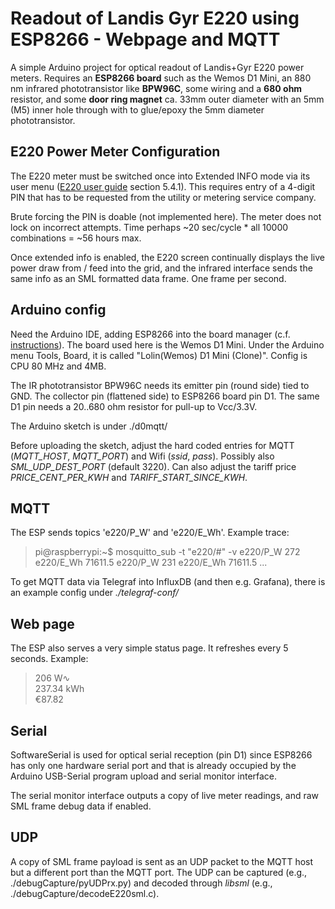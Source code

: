 
# Readout of Landis Gyr E220 using ESP8266 - Webpage and MQTT

A simple Arduino project for optical readout of Landis+Gyr E220 power meters. Requires an **ESP8266 board** such as the Wemos D1 Mini, an 880 nm infrared phototransistor like **BPW96C**, some wiring and a **680 ohm** resistor, and some **door ring magnet** ca. 33mm outer diameter with an 5mm (M5) inner hole through with to glue/epoxy the 5mm diameter phototransistor. 

## E220 Power Meter Configuration
The E220 meter must be switched once into Extended INFO mode via its user menu ([E220 user guide](https://www.landisgyr.de/webfoo/wp-content/uploads//2018/08/D000063497-E220-AMxD-Benutzerhandbuch-de-f.pdf]) section 5.4.1). This requires entry of a 4-digit PIN that has to be requested from the utility or metering service company.

Brute forcing the PIN is doable (not implemented here). The meter does not lock on incorrect attempts. Time perhaps ~20 sec/cycle * all 10000 combinations = ~56 hours max.

Once extended info is enabled, the E220 screen continually displays the live power draw from / feed into the grid, and the infrared interface sends the same info as an SML formatted data frame. One frame per second.

## Arduino config
Need the Arduino IDE, adding ESP8266 into the board manager (c.f. [instructions](https://arduino-esp8266.readthedocs.io/en/latest/installing.html)). The board used here is the Wemos D1 Mini. Under the Arduino menu Tools, Board, it is called "Lolin(Wemos) D1 Mini (Clone)". Config is CPU 80 MHz and 4MB.

The IR phototransistor BPW96C needs its emitter pin (round side) tied to GND. The collector pin (flattened side) to ESP8266 board pin D1. The same D1 pin needs a 20..680 ohm resistor for pull-up to Vcc/3.3V. 

The Arduino sketch is under ./d0mqtt/

Before uploading the sketch, adjust the hard coded entries for MQTT (*MQTT_HOST*, *MQTT_PORT*) and Wifi (*ssid*, *pass*). Possibly also *SML_UDP_DEST_PORT* (default 3220). Can also adjust the tariff price  *PRICE_CENT_PER_KWH* and *TARIFF_START_SINCE_KWH*.

## MQTT
The ESP sends topics 'e220/P_W' and 'e220/E_Wh'. Example trace:
> pi@raspberrypi:~$ mosquitto_sub -t "e220/#" -v
> e220/P_W 272
> e220/E_Wh 71611.5
> e220/P_W 231
> e220/E_Wh 71611.5
> ...

To get MQTT data via Telegraf into InfluxDB (and then e.g. Grafana), there is an  example config under *./telegraf-conf/*

## Web page
The ESP also serves a very simple status page. It refreshes every 5 seconds. Example:
> 206 W∿  
> 237.34 kWh  
> €87.82

## Serial
SoftwareSerial is used for optical serial reception (pin D1) since ESP8266 has only one hardware serial port and that is already occupied by the Arduino USB-Serial program upload and serial monitor interface.

The serial monitor interface outputs a copy of live meter readings, and raw SML frame debug data if enabled.

## UDP
A copy of SML frame payload is sent as an UDP packet to the MQTT host but a different port than the MQTT port. The UDP can be captured (e.g., ./debugCapture/pyUDPrx.py) and decoded through *libsml* (e.g., ./debugCapture/decodeE220sml.c).
